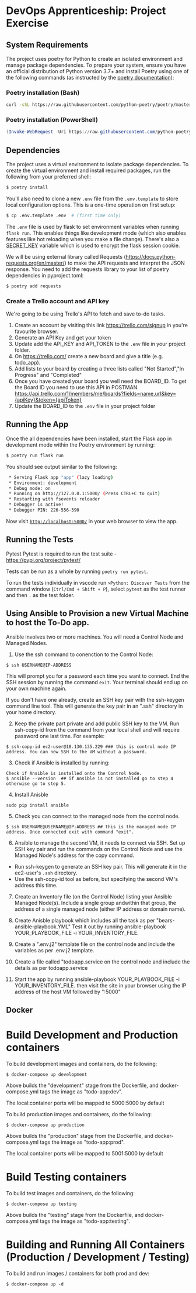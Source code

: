 # DevOps Apprenticeship: Project Exercise

## System Requirements

The project uses poetry for Python to create an isolated environment and manage package dependencies. To prepare your system, ensure you have an official distribution of Python version 3.7+ and install Poetry using one of the following commands (as instructed by the [poetry documentation](https://python-poetry.org/docs/#system-requirements)):

### Poetry installation (Bash)

```bash
curl -sSL https://raw.githubusercontent.com/python-poetry/poetry/master/install-poetry.py | python -
```

### Poetry installation (PowerShell)

```powershell
(Invoke-WebRequest -Uri https://raw.githubusercontent.com/python-poetry/poetry/master/install-poetry.py -UseBasicParsing).Content | python -
```

## Dependencies

The project uses a virtual environment to isolate package dependencies. To create the virtual environment and install required packages, run the following from your preferred shell:

```bash
$ poetry install
```

You'll also need to clone a new `.env` file from the `.env.template` to store local configuration options. This is a one-time operation on first setup:

```bash
$ cp .env.template .env  # (first time only)
```

The `.env` file is used by flask to set environment variables when running `flask run`. This enables things like development mode (which also enables features like hot reloading when you make a file change). There's also a [SECRET_KEY](https://flask.palletsprojects.com/en/1.1.x/config/#SECRET_KEY) variable which is used to encrypt the flask session cookie.

We will be using external library called Requests (https://docs.python-requests.org/en/master/) to make the API requests and interpret the JSON response. You need to add the requests library to your list of poetry dependencies in pyproject.toml:
```bash
$ poetry add requests
```

### Create a Trello account and API key

We're going to be using Trello's API to fetch and save to-do tasks. 
1. Create an account by visiting this link https://trello.com/signup in you're favourite browser.
2. Generate an API Key and get your token
3. Update add the API_KEY and API_TOKEN to the `.env` file in your project folder.
4. On https://trello.com/ create a new board and give a title (e.g. todo_app).  
5. Add lists to your board by creating a three lists called "Not Started","In Progress" and "Completed"
6. Once you have created your board you well need the BOARD_ID. To get the Board ID you need to use this API in POSTMAN https://api.trello.com/1/members/me/boards?fields=name,url&key={apiKey}&token={apiToken}
7. Update the BOARD_ID to the `.env` file in your project folder

## Running the App

Once the all dependencies have been installed, start the Flask app in development mode within the Poetry environment by running:
```bash
$ poetry run flask run
```

You should see output similar to the following:
```bash
 * Serving Flask app "app" (lazy loading)
 * Environment: development
 * Debug mode: on
 * Running on http://127.0.0.1:5000/ (Press CTRL+C to quit)
 * Restarting with fsevents reloader
 * Debugger is active!
 * Debugger PIN: 226-556-590
```
Now visit [`http://localhost:5000/`](http://localhost:5000/) in your web browser to view the app.

## Running the Tests
Pytest
Pytest is required to run the test suite - https://pypi.org/project/pytest/

Tests can be run as a whole by running `poetry run pytest`.

To run the tests individually in vscode run `>Python: Discover Tests` from the command window (`Ctrl/Cmd + Shift + P`), select `pytest` as the test runner and then `.` as the test folder.

## Using Ansible to Provision a new Virtual Machine to host the To-Do app.

Ansible involves two or more machines. You will need a Control Node and Managed Nodes.

1. Use the ssh command to conenction to the Control Node:
```
$ ssh USERNAME@IP-ADDRESS
```
This will prompt you for a password each time you want to connect. End the SSH session by running the command `exit`. Your terminal should end up on 
your own machine again. 

If you don't have one already, create an SSH key pair with the ssh-keygen command line tool. This will generate the key pair in an ".ssh" directory in your home directory.

2. Keep the private part private and add public SSH key to the VM. Run ssh-copy-id from the command from your local shell and will require password one last time. For example: 
```
$ ssh-copy-id ec2-user@18.130.135.229 ### this is control node IP address. You can now SSH to the VM without a password.
```
3. Check if Ansible is installed by running:
```
Check if Ansible is installed onto the Control Node.
$ ansible --version  ## if Ansible is not installed go to step 4 otherwise go to step 5.
```
4. Install Anisble

```
sudo pip install ansible
```
5. Check you can connect to the managed node from the control node.
```
$ ssh USERNAME@USERNAME@IP-ADDRESS ## this is the managed node IP address. Once connected exit with command "exit".
```

6. Ansible to manage the second VM, it needs to connect via SSH. Set up SSH key pair and run the commands on the Control Node and use the Managed Node's address for the copy command.

- Run ssh-keygen to generate an SSH key pair. This will generate it in the ec2-user's `.ssh` directory.
- Use the ssh-copy-id tool as before, but specifying the second VM's address this time.

7. Create an Inventory file (on the Control Node) listing your Ansible Managed Node(s). Include a single group andwithin that group, the address of a single managed node (either IP address or domain name).

8. Create Anisble playbook which includes all the task as per "bears-ansible-playbook.YML" Test it out by running ansible-playbook YOUR_PLAYBOOK_FILE -i YOUR_INVENTORY_FILE.

9. Create a ".env.j2" template file on the control node and include the variables as per .env.j2 template.

10. Create a file called "todoapp.service on the control node and include the details as per todoapp.service

11. Start the app by running ansible-playbook YOUR_PLAYBOOK_FILE -i YOUR_INVENTORY_FILE. then visit the site in your browser using the IP address of the host VM followed by ":5000"

## Docker

# Build Development and Production containers

To build development images and containers, do the following:

```
$ docker-compose up development
```

Above builds the "development" stage from the Dockerfile, and docker-compose.yml tags the image as "todo-app:dev".

The local:container ports will be mapped to 5000:5000 by default

To build production images and containers, do the following:

```
$ docker-compose up production
```
Above builds the "production" stage from the Dockerfile, and docker-compose.yml tags the image as "todo-app:prod".

The local:container ports will be mapped to 5001:5000 by default

# Build Testing containers

To build test images and containers, do the following:

```
$ docker-compose up testing
```
Above builds the "testing" stage from the Dockerfile, and docker-compose.yml tags the image as "todo-app:testing".

# Building and Running All Containers (Production / Development / Testing)

To build and run images / containers for both prod and dev:

```
$ docker-compose up -d
```